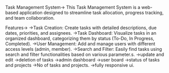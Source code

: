 Task Management System->
This Task Management System is a web-based application designed to streamline task allocation, progress tracking, and team collaboration.

Features->
->Task Creation: Create tasks with detailed descriptions, due dates, priorities, and assignees.
->Task Dashboard: Visualize tasks in an organized dashboard, categorizing them by status (To-Do, In Progress, Completed).
->User Management: Add and manage users with different access levels (admin, member).
->Search and Filter: Easily find tasks using search and filter functionalities based on various parameter.s.
->update and edit 
->deletion of tasks
->admin dashboard
->user board
->status of tasks and projects
->No of tasks and projects.
->fully responsive ui.


